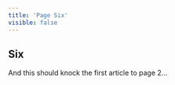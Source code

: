 ```yaml
---
title: 'Page Six'
visible: false
---
```


## Six

And this should knock the first article to page 2...